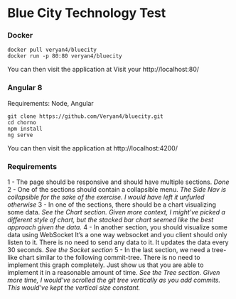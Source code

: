 # Blue City Technology Test


### Docker

```
docker pull veryan4/bluecity
docker run -p 80:80 veryan4/bluecity
```

You can then visit the application at Visit your http://localhost:80/


### Angular 8

Requirements: Node, Angular

```
git clone https://github.com/Veryan4/bluecity.git
cd chorno
npm install
ng serve
```

You can then visit the application at http://localhost:4200/


### Requirements

1 - The page should be responsive and should have multiple sections.
<em>Done</em>
2 - One of the sections should contain a collapsible menu.
<em>The Side Nav is collapsible for the sake of the exercise. I would have left it unfurled otherwise</em>
3 - In one of the sections, there should be a chart visualizing some data. 
<em>See the Chart section. Given more context, I might've picked a different style of chart, but the stacked bar chart seemed like the best approach given the data.</em>
4 - In another section, you should visualize some data using WebSocket It’s a one way websocket and you client should only listen to it. There is no need to send any data to it. It updates the data every 30 seconds.
<em>See the Socket section</em>
5 - In the last section, we need a tree-like chart similar to the following commit-tree. There is no need to implement this graph completely. Just show us that you are able to implement it in a reasonable amount of time.
<em>See the Tree section. Given more time, I would've scrolled the git tree vertically as you add commits. This would've kept the vertical size constant.</em>